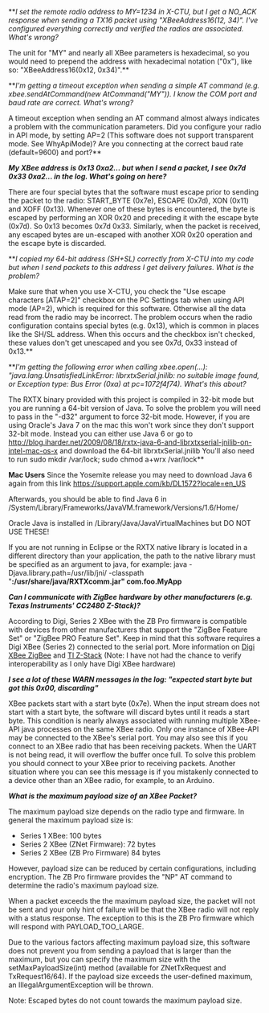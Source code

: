 **_I set the remote radio address to MY=1234 in X-CTU, but I get a NO\_ACK response when sending a TX16 packet using "XBeeAddress16(12, 34)".  I've configured everything correctly and verified the radios are associated.  What's wrong?_

The unit for "MY" and nearly all XBee parameters is hexadecimal, so you would need to prepend the address with hexadecimal notation ("0x"), like so: "XBeeAddress16(0x12, 0x34)".**

**_I'm getting a timeout exception when sending a simple AT command (e.g. xbee.sendAtCommand(new AtCommand("MY")).  I know the COM port and baud rate are correct.  What's wrong?_

A timeout exception when sending an AT command almost always indicates a problem with the communication parameters.  Did you configure your radio in API mode, by setting AP=2 (This software does not support transparent mode.  See WhyApiMode)?  Are you connecting at the correct baud rate (default=9600) and port?**

_**My XBee address is 0x13 0xa2... but when I send a packet, I see 0x7d 0x33 0xa2... in the log.  What's going on here?**_

There are four special bytes that the software must escape prior to sending the packet to the radio: START\_BYTE (0x7e), ESCAPE (0x7d), XON (0x11) and XOFF (0x13).   Whenever one of these bytes is encountered, the byte is escaped by performing an XOR 0x20 and preceding it with the escape byte (0x7d).  So 0x13 becomes 0x7d 0x33.  Similarly, when the packet is received, any escaped bytes are un-escaped with another XOR 0x20 operation and the escape byte is discarded.

**_I copied my 64-bit address (SH+SL) correctly from X-CTU into my code but when I send packets to this address I get delivery failures. What is the problem?_

Make sure that when you use X-CTU, you check the "Use escape characters [ATAP=2]" checkbox on the PC Settings tab when using API mode (AP=2), which is required for this software. Otherwise all the data read from the radio may be incorrect. The problem occurs when the radio configuration contains special bytes (e.g. 0x13), which is common in places like the SH/SL address. When this occurs and the checkbox isn't checked, these values don't get unescaped and you see 0x7d, 0x33 instead of 0x13.**

**_I'm getting the following error when calling xbee.open(...): "java.lang.UnsatisfiedLinkError: librxtxSerial.jnilib:  no suitable image found, or Exception type: Bus Error (0xa) at pc=1072f4f74).  What's this about?_

The RXTX binary provided with this project is compiled in 32-bit mode but you are running a 64-bit version of Java.  To solve the problem you will need to pass in the "-d32" argument to force 32-bit mode. However, if you are using Oracle's Java 7 on the mac this won't work since they don't support 32-bit mode. Instead you can either use Java 6 or go to http://blog.iharder.net/2009/08/18/rxtx-java-6-and-librxtxserial-jnilib-on-intel-mac-os-x and download the 64-bit librxtxSerial.jnilib You'll also need to run sudo mkdir /var/lock; sudo chmod a+wrx /var/lock**

**Mac Users** Since the Yosemite release you may need to download Java 6 again from this link https://support.apple.com/kb/DL1572?locale=en_US

Afterwards, you should be able to find Java 6 in /System/Library/Frameworks/JavaVM.framework/Versions/1.6/Home/

Oracle Java is installed in /Library/Java/JavaVirtualMachines but DO NOT USE THESE!

If you are not running in Eclipse or the RXTX native library is located in a different directory than your application, the path to the native library must be specified as an argument to java, for example: java -Djava.library.path=/usr/lib/jni/ -classpath "**:/usr/share/java/RXTXcomm.jar" com.foo.MyApp**

_**Can I communicate with ZigBee hardware by other manufacturers (e.g. Texas Instruments' CC2480 Z-Stack)?**_

According to Digi, Series 2 XBee with the ZB Pro firmware is compatible with devices from other manufacturers that support the "ZigBee Feature Set" or "ZigBee PRO Feature Set".  Keep in mind that this software requires a Digi XBee (Series 2) connected to the serial port.  More information on [Digi XBee ZigBee](http://www.digi.com/products/wireless/zigbee-mesh/xbee-zb-module.jsp) and [TI Z-Stack](http://focus.ti.com/docs/toolsw/folders/print/z-stack.html) (Note: I have not had the chance to verify interoperability as I only have Digi XBee hardware)

_**I see a lot of these WARN messages in the log: "expected start byte but got this 0x00, discarding"**_

XBee packets start with a start byte (0x7e).  When the input stream does not start with a start byte, the software will discard bytes until it reads a start byte.  This condition is nearly always associated with running multiple XBee-API java processes on the same XBee radio.  Only one instance of XBee-API may be connected to the XBee's serial port.  You may also see this if you connect to an XBee radio that has been receiving packets.  When the UART is not being read, it will overflow the buffer once full.  To solve this problem you should connect to your XBee prior to receiving packets.  Another situation where you can see this message is if you mistakenly connected to a device other than an XBee radio, for example, to an Arduino.

_**What is the maximum payload size of an XBee Packet?**_

The maximum payload size depends on the radio type and firmware.  In general the maximum payload size is:

  * Series 1 XBee: 100 bytes
  * Series 2 XBee (ZNet Firmware): 72 bytes
  * Series 2 XBee (ZB Pro Firmware) 84 bytes

However, payload size can be reduced by certain configurations, including encryption.  The ZB Pro firmware provides the "NP" AT command to determine the radio's maximum payload size.

When a packet exceeds the the maximum payload size, the packet will not be sent and your only hint of failure will be that the XBee radio will not reply with a status response.  The exception to this is the ZB Pro firmware which will respond with PAYLOAD\_TOO\_LARGE.

Due to the various factors affecting maximum payload size, this software does not prevent you from sending a payload that is larger than the maximum, but you can specify the maximum size with the setMaxPayloadSize(int) method (available for ZNetTxRequest and TxRequest16/64).  If the payload size exceeds the user-defined maximum, an IllegalArgumentException will be thrown.

Note: Escaped bytes do not count towards the maximum payload size.